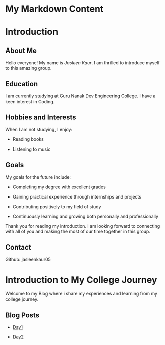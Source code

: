 # My Markdown Content

# Introduction



## About Me

Hello everyone! My name is *Jasleen Kaur*. I am thrilled to introduce myself to this amazing group. 



## Education

I am currently studying at Guru Nanak Dev Engineering College. I have a keen interest in Coding.



## Hobbies and Interests

When I am not studying, I enjoy:

- Reading books

- Listening to music



## Goals

My goals for the future include:

- Completing my degree with excellent grades

- Gaining practical experience through internships and projects

- Contributing positively to my field of study

- Continuously learning and growing both personally and professionally



Thank you for reading my introduction. I am looking forward to connecting with all of you and making the most of our time together in this group.



## Contact

Github: jasleenkaur05

 

# Introduction to My College Journey

Welcome to my Blog where i share my experiences and learning from my college journey.



## Blog Posts

- [Day1](Day1.md)

- [Day2](Day2.md)

